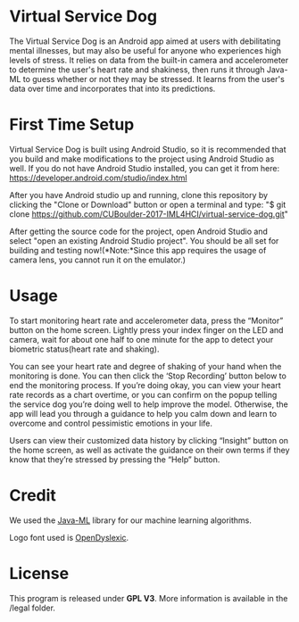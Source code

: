 # Virtual Service Dog
The Virtual Service Dog is an Android app aimed at users with debilitating mental illnesses, but may also be useful for anyone who experiences high levels of stress. It relies on data from the built-in camera and accelerometer to determine the user's heart rate and shakiness, then runs it through Java-ML to guess whether or not they may be stressed. It learns from the user's data over time and incorporates that into its predictions.

# First Time Setup
Virtual Service Dog is built using Android Studio, so it is recommended that you build and make modifications to the project using Android Studio as well. If you do not have Android Studio installed, you can get it from here: https://developer.android.com/studio/index.html

After you have Android studio up and running, clone this repository by clicking the "Clone or Download" button or open a terminal and type:
"$ git clone https://github.com/CUBoulder-2017-IML4HCI/virtual-service-dog.git"

After getting the source code for the project, open Android Studio and select "open an existing Android Studio project". You should be all set for building and testing now!(*Note:*Since this app requires the usage of camera lens, you cannot run it on the emulator.)

# Usage
To start monitoring heart rate and accelerometer data, press the “Monitor” button on the home screen. Lightly press your index finger on the LED and camera, wait for about one half to one minute for the app to detect your biometric status(heart rate and shaking).

You can see your heart rate and degree of shaking of your hand when the monitoring is done. You can then click the ‘Stop Recording’ button below to end the monitoring process. If you’re doing okay, you can view your heart rate records as a chart overtime, or you can confirm on the popup telling the service dog you’re doing well to help improve the model.
Otherwise, the app will lead you through a guidance to help you calm down and learn to overcome and control pessimistic emotions in your life.

Users can view their customized data history by clicking “Insight” button on the home screen, as well as activate the guidance on their own terms if they know that they’re stressed by pressing the “Help” button.

# Credit
We used the [Java-ML](http://java-ml.sourceforge.net) library for our machine learning algorithms.

Logo font used is [OpenDyslexic](http://opendyslexic.org/).

# License
This program is released under **GPL V3**. More information is available in the /legal folder.
